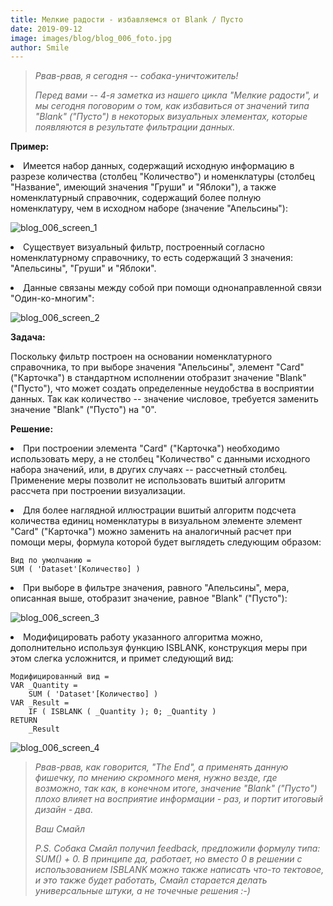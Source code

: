 ```yaml
---
title: Мелкие радости - избавляемся от Blank / Пусто
date: 2019-09-12
image: images/blog/blog_006_foto.jpg
author: Smile
---
```


> *Рвав-рвав, я сегодня -- собака-уничтожитель!*
>
> *Перед вами -- 4-я заметка из нашего цикла "Мелкие радости", и мы сегодня поговорим о том, как избавиться от значений типа "Blank" ("Пусто") в некоторых визуальных элементах, которые появляются в результате фильтрации данных.*


**Пример:**

**<li>** Имеется набор данных, содержащий исходную информацию в разрезе количества (столбец "Количество") и номенклатуры (столбец "Название", имеющий значения "Груши" и "Яблоки"), а также номенклатурный справочник, содержащий более полную номенклатуру, чем в исходном наборе (значение "Апельсины"):

![blog_006_screen_1](https://kkadikin.ru/images/blog/blog_006_screen_1.jpg)

**<li>** Существует визуальный фильтр, построенный согласно номенклатурному справочнику, то есть содержащий 3 значения: "Апельсины", "Груши" и "Яблоки".

**<li>** Данные связаны между собой при  помощи однонаправленной связи "Один-ко-многим":

![blog_006_screen_2](https://kkadikin.ru/images/blog/blog_006_screen_2.jpg)


**Задача:**

Поскольку фильтр построен на основании номенклатурного справочника, то при выборе значения "Апельсины", элемент "Card" ("Карточка") в стандартном исполнении отобразит значение "Blank" ("Пусто"), что может создать определенные неудобства в восприятии данных. Так как количество -- значение числовое, требуется заменить значение "Blank" ("Пусто") на "0".


**Решение:**

**<li>** При построении элемента "Card" ("Карточка") необходимо использовать меру, а не столбец "Количество" с данными исходного набора значений, или, в других случаях -- рассчетный столбец. Применение меры позволит не использовать вшитый алгоритм рассчета при построении визуализации.

**<li>** Для более наглядной иллюстрации вшитый алгоритм подсчета количества единиц номенклатуры в визуальном элементе элемент "Card" ("Карточка") можно заменить на аналогичный расчет при помощи меры, формула которой будет выглядеть следующим образом:

```dax
Вид по умолчанию =
SUM ( 'Dataset'[Количество] )
```

**<li>** При выборе в фильтре значения, равного "Апельсины", мера, описанная выше, отобразит значение, равное "Blank" ("Пусто"):

![blog_006_screen_3](https://kkadikin.ru/images/blog/blog_006_screen_3.jpg)

**<li>** Модифицировать работу указанного алгоритма можно, дополнительно используя функцию ISBLANK, конструкция меры при этом слегка усложнится, и примет следующий вид:

```dax
Модифицированный вид =
VAR _Quantity =
    SUM ( 'Dataset'[Количество] )
VAR _Result =
    IF ( ISBLANK ( _Quantity ); 0; _Quantity )
RETURN
    _Result
```

![blog_006_screen_4](https://kkadikin.ru/images/blog/blog_006_screen_4.jpg)

> *Рвав-рвав, как говорится, "The End", а применять данную фишечку, по мнению скромного меня, нужно везде, где возможно, так как, в конечном итоге, значение "Blank" ("Пусто") плохо влияет на восприятие информации - раз, и портит итоговый дизайн - два.*
>
> *Ваш Смайл*
>
> *P.S. Собака Смайл получил feedback, предложили формулу типа: SUM() + 0.* 
> *В принципе да, работает, но вместо 0 в решении с использованием ISBLANK можно также написать что-то тектовое, и это также будет работать, Смайл старается делать универсальные штуки, а не точечные решения :-)*
